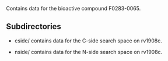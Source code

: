 Contains data for the bioactive compound F0283-0065.

## Subdirectories

- cside/ contains data for the C-side search space on rv1908c.

- nside/ contains data for the N-side search space on rv1908c.

